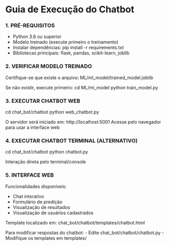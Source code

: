 # Guia de Execução do Chatbot

### 1. PRÉ-REQUISITOS
   - Python 3.8 ou superior
   - Modelo treinado (execute primeiro o treinamento)
   - Instalar dependências: pip install -r requirements.txt
   - Bibliotecas principais: flask, pandas, scikit-learn, joblib

### 2. VERIFICAR MODELO TREINADO
   Certifique-se que existe o arquivo:
   ML/ml_model/trained_model.joblib
   
   Se não existir, execute primeiro:
   cd ML/ml_model
   python train_model.py

### 3. EXECUTAR CHATBOT WEB
   cd chat_bot/chatbot
   python web_chatbot.py
   
   O servidor será iniciado em: http://localhost:5001
   Acesse pelo navegador para usar a interface web

### 4. EXECUTAR CHATBOT TERMINAL (ALTERNATIVO)
   cd chat_bot/chatbot
   python chatbot.py
   
   Interação direta pelo terminal/console



### 5. INTERFACE WEB
   
   Funcionalidades disponíveis:
   - Chat interativo
   - Formulário de predição
   - Visualização de resultados
   - Visualização de usuários cadastrados
   
   Template localizado em:
   chat_bot/chatbot/templates/chatbot.html

    
   Para modificar respostas do chatbot:
    - Edite chat_bot/chatbot/chatbot.py
    - Modifique os templates em templates/
    